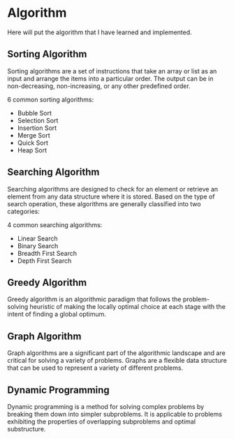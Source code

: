 # Algorithm

Here will put the algorithm that I have learned and implemented.

## Sorting Algorithm

Sorting algorithms are a set of instructions that take an array or list as an input and arrange the items into a particular order. The output can be in non-decreasing, non-increasing, or any other predefined order.

6 common sorting algorithms:

- Bubble Sort
- Selection Sort
- Insertion Sort
- Merge Sort
- Quick Sort
- Heap Sort

## Searching Algorithm

Searching algorithms are designed to check for an element or retrieve an element from any data structure where it is stored. Based on the type of search operation, these algorithms are generally classified into two categories:

4 common searching algorithms:

- Linear Search
- Binary Search
- Breadth First Search
- Depth First Search

## Greedy Algorithm

Greedy algorithm is an algorithmic paradigm that follows the problem-solving heuristic of making the locally optimal choice at each stage with the intent of finding a global optimum.

## Graph Algorithm

Graph algorithms are a significant part of the algorithmic landscape and are critical for solving a variety of problems. Graphs are a flexible data structure that can be used to represent a variety of different problems.

## Dynamic Programming

Dynamic programming is a method for solving complex problems by breaking them down into simpler subproblems. It is applicable to problems exhibiting the properties of overlapping subproblems and optimal substructure.
